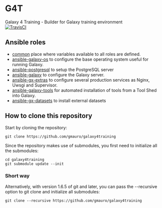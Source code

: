 # G4T
Galaxy 4 Training - Builder for Galaxy training environment  
[![TravisCI](https://api.travis-ci.org/gmauro/galaxy4training.svg?branch=master)](https://travis-ci.org/gmauro/galaxy4training)

## Ansible roles
 * [common]() place where variables available to all roles are defined.
 * [ansible-galaxy-os](https://github.com/galaxyproject/ansible-galaxy-os) to configure the base operating system useful for running Galaxy.
 * [ansible-postgresql](https://github.com/gmauro/ansible-postgresql) to setup the PostgreSQL server
 * [ansible-galaxy](https://github.com/galaxyproject/ansible-galaxy) to configure the Galaxy server.
 * [ansible-gx-extras](https://github.com/gmauro/ansible-gx-extras) to configure several production services as Nginx, Uwsgi and Supervisor.
 * [ansible-galaxy-tools](https://github.com/galaxyproject/ansible-galaxy-tools)  for automated installation of tools from a Tool Shed into Galaxy.
 * [ansible-gx-datasets]() to install external datasets

## How to clone this repository

Start by cloning the repository:

`git clone https://github.com/gmauro/galaxy4training`

Since the repository makes use of submodules, you first need to initialize all the submodules:

`cd galaxy4training`  
`git submodule update --init`

### Short way

Alternatively, with version 1.6.5 of git and later, you can pass the --recursive option to git clone and initialize all submodules:

`git clone --recursive https://github.com/gmauro/galaxy4training`
